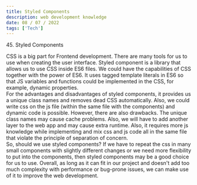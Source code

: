 ```yaml
---
title: Styled Components
description: web development knowledge
date: 08 / 07 / 2022
tags: ['Tech']
---
```


<p>45. Styled Components </p>

<p> CSS is a big part for Frontend development. There are many tools for us to use when creating the user interface. Styled component is a library that allows us to use CSS inside ES6 files. We could have the capabilities of CSS together with the power of ES6. It uses tagged template literals in ES6 so that JS variables and functions could be implemented in the CSS, for example, dynamic properties.
<br/>
For the advantages and disadvantages of styled components, it provides us a unique class names and removes dead CSS automatically. Also, we could write css on the js file (within the same file with the components) and dynamic code is possible. However, there are also drawbacks. The unique class names may cause cache problems. Also, we will have to add another layer to the web app and may cause extra runtime. Also, it requires more js knowledge while implementing and mix css and js code all in the same file that violate the principle of separation of concern.
 <br />
 So, should we use styled components? If we have to repeat the css in many small components with slightly different changes or we need more flexibility to put into the components, then styled components may be a good choice for us to use. Overall, as long as it can fit in our project and doesn't add too much complexity with performance or bug-prone issues, we can make use of it to improve the web development.
 </p>
